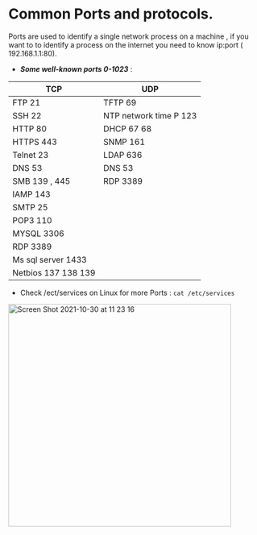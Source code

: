 # Common Ports and protocols.

<h>Ports are used to identify a single network process on a machine , if you want to to identify a process on the internet you need to know ip:port ( 192.168.1.1:80).</h>

* ***Some well-known ports 0-1023*** :

| TCP | UDP |
|-----|-----|
| FTP 21 | TFTP 69 |
| SSH 22 | NTP network time P 123 |
| HTTP 80 | DHCP 67 68 |
| HTTPS 443 | SNMP 161 |
| Telnet 23 | LDAP 636 |
| DNS 53 | DNS 53 |
| SMB 139 , 445 | RDP 3389 |
| IAMP 143 | |
| SMTP 25 | |
| POP3 110| |
| MYSQL 3306 | |
| RDP 3389 | |
| Ms sql server  1433 | |
| Netbios 137 138 139 | | 

* Check /ect/services on Linux for more Ports : ``` cat /etc/services ```

<img width="442" alt="Screen Shot 2021-10-30 at 11 23 16" src="https://user-images.githubusercontent.com/92652606/139527547-796491c6-c34f-485d-bd17-884fe8c85834.png">
